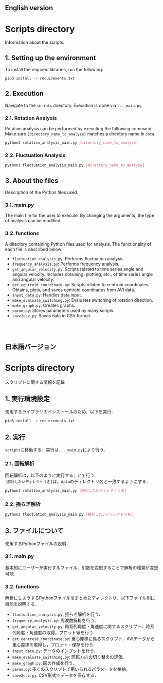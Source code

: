 ## English version
# Scripts directory
Information about the scripts.

## 1. Setting up the environment
To install the required libraries, run the following:
```bash
pip3 install -r requirements.txt
```

## 2. Execution
Navigate to the `scripts` directory. Execution is done via `..._main.py`.

### 2.1. Rotation Analysis
Rotation analysis can be performed by executing the following command:<br>
Make sure `[directory_name_to_analyze]` matches a directory name in `data`.

```bash
python3 rotation_analysis_main.py [directory_name_to_analyze]
```

### 2.2. Fluctuation Analysis
```bash
python3 fluctuation_analysis_main.py [directory_name_to_analyze]
```

## 3. About the files
Description of the Python files used.

### 3.1. main.py
The main file for the user to execute. By changing the arguments, the type of analysis can be modified.

### 3.2. functions
A directory containing Python files used for analysis. The functionality of each file is described below:
- `fluctuation_analysis.py`: Performs fluctuation analysis.
- `frequency_analysis.py`: Performs frequency analysis.
- `get_angular_velocity.py`: Scripts related to time series angle and angular velocity. Includes obtaining, plotting, etc., of time series angle and angular velocity.
- `get_centroid_coordinate.py`: Scripts related to centroid coordinates. Obtains, plots, and saves centroid coordinates from AVI data.
- `input_data.py`: Handles data input.
- `make_evaluate_switching.py`: Evaluates switching of rotation direction.
- `make_graph.py`: Creates graphs.
- `param.py`: Stores parameters used by many scripts.
- `save2csv.py`: Saves data in CSV format.


<br><br>

## 日本語バージョン
# Scripts directory
スクリプトに関する情報を記載

## 1. 実行環境設定
使用するライブラリのインストールのため，以下を実行．
```bash
pip3 install -r requirements.txt
```

## 2. 実行
`scripts`に移動する．実行は`..._main.py`により行う．

### 2.1. 回転解析
回転解析は，以下のように実行することで行う．<br>
`[解析したいディレクトリ名]`は，`data`のディレクトリ名と一致するようにする．

```bash
python3 ratation_analysis_main.py [解析したいディレクトリ名]
```

### 2.2. 揺らぎ解析
```bash
python3 fluctuation_analysis_main.py [解析したいディレクトリ名]
```

## 3. ファイルについて
使用するPythonファイルの説明．

### 3.1. main.py
基本的にユーザーが実行するファイル．引数を変更することで解析の種類が変更可能．

### 3.2. functions
解析にしようするPythonファイルをまとめたディレクトリ．以下ファイル別に機能を説明する．
- `fluctuation_analysis.py`: 揺らぎ解析を行う．
- `frequency_analysis.py`: 周波数解析を行う．
- `get_angular_velocity.py`: 時系列角度・角速度に関するスクリプト．時系列角度・角速度の取得，プロット等を行う．
- `get_centroid_coordinate.py`: 重心座標に係るスクリプト．AVIデータから重心座標の取得し，プロット・保存を行う．
- `input_data.py`: データのインプットを行う．
- `make_evaluate_switching.py`: 回転方向の切り替えの評価．
- `make_gragh.py`: 図の作成を行う．
- `param.py`: 多くのスクリプトで用いられるパラメータを格納．
- `save2csv.py`: CSV形式でデータを保存する．
